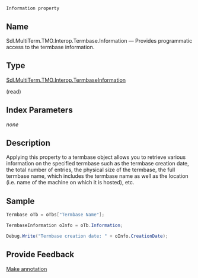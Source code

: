 

# 
    Information property



## Name

Sdl.MultiTerm.TMO.Interop.Termbase.Information —          Provides programmatic access to the termbase information.



## Type

[Sdl.MultiTerm.TMO.Interop.TermbaseInformation](Sdl.MultiTerm.TMO.Interop.TermbaseInformation.html)

(read)



## Index Parameters
*none*


## Description



Applying this property to a termbase object allows you to retrieve various information on the specified termbase such as the termbase creation date, the total number of entries, the physical size of the termbase, the full termbase name, which includes the termbase name as well as the location (i.e. name of the machine on which it is hosted), etc.



## Sample


```cs
Termbase oTb = oTbs["Termbase Name"];

TermbaseInformation oInfo = oTb.Information;

Debug.Write("Termbase creation date: " + oInfo.CreationDate);
```



## Provide Feedback

[Make annotation](mailto:sdk-feedback@sdl.com&amp;subject=Reference%20for%20Sdl.MultiTerm.TMO.Interop.Termbase.Information)


